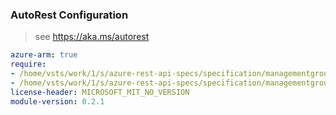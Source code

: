 ### AutoRest Configuration

> see https://aka.ms/autorest

``` yaml
azure-arm: true
require:
- /home/vsts/work/1/s/azure-rest-api-specs/specification/managementgroups/resource-manager/readme.md
- /home/vsts/work/1/s/azure-rest-api-specs/specification/managementgroups/resource-manager/readme.go.md
license-header: MICROSOFT_MIT_NO_VERSION
module-version: 0.2.1
```